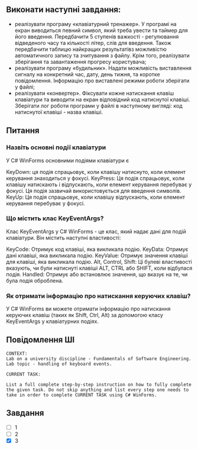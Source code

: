 ## Виконати наступні завдання:

- реалізувати програму «клавіатурний тренажер». У програмі на екран виводиться певний символ, який треба увести та таймер для його введення. Передбачити 5 ступенів важкості - регулювання відведеного часу та кількості літер, слів для введення. Також передбачити таблицю найкращих результатівз можливістю автоматичного запису та зчитування з файлу. Крім того, реалізувати зберігання та завантаження прогресу користувача;
- реалізувати програму «будильник». Надати можливість виставлення сигналу на конкретний час, дату, день тижня, та коротке повідомлення. Інформацію про виставлені режими роботи зберігати у файлі;
- реалізувати «конвертер». Фіксувати кожне натискання клавіш клавіатури та виводити на екран відповідний код натиснутої клавіші. Зберігати лог роботи програми у файлі в наступному вигляді: код натиснутої клавіші - назва клавіші.

## Питання

### Назвіть основні події клавіатури

У C# WinForms основними подіями клавіатури є

KeyDown: ця подія спрацьовує, коли клавішу натиснуто, коли елемент керування знаходиться у фокусі.
KeyPress: Ця подія спрацьовує, коли клавішу натискають і відпускають, коли елемент керування перебуває у фокусі. Ця подія зазвичай використовується для введення символів.
KeyUp: Ця подія спрацьовує, коли клавішу відпускають, коли елемент керування перебуває у фокусі.

### Що містить клас KeyEventArgs?

Клас KeyEventArgs у C# WinForms - це клас, який надає дані для подій клавіатури. Він містить наступні властивості:

KeyCode: Отримує код клавіші, яка викликала подію.
KeyData: Отримує дані клавіші, яка викликала подію.
KeyValue: Отримує значення клавіші для клавіші, яка викликала подію.
Alt, Control, Shift: Ці булеві властивості вказують, чи були натиснуті клавіші ALT, CTRL або SHIFT, коли відбулася подія.
Handled: Отримує або встановлює значення, що вказує на те, чи була подія оброблена.

### Як отримати інформацію про натискання керуючих клавіш?

У C# WinForms ви можете отримати інформацію про натискання керуючих клавіш (таких як Shift, Ctrl, Alt) за допомогою класу KeyEventArgs у клавіатурних подіях.

## Повідомлення ШІ

```
CONTEXT:
Lab on a university discipline - Fundamentals of Software Engineering. Lab topic - handling of keyboard events.

CURRENT TASK:

List a full complete step-by-step instruction on how to fully complete the given task. Do not skip anything and list every step one needs to take in order to complete CURRENT TASK using C# WinForms.
```

## Завдання

- [ ] 1
- [ ] 2
- [x] 3
